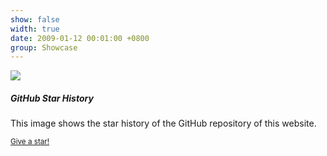 ```yaml
---
show: false
width: true
date: 2009-01-12 00:01:00 +0800
group: Showcase
---
```

<div>
  <img data-src="https://api.star-history.com/svg?repos=luost26/academic-homepage&type=Date" class="lazy w-100 rounded-top" src="{{ '/assets/images/empty_300x200.png' | relative_url }}">
  <div class="card-body">
    <h5 class="card-title">GitHub Star History</h5>
    <p class="card-text">
      This image shows the star history of the GitHub repository of this website.
    </p>
    <p class="card-text"><small><a href="https://github.com/luost26/academic-homepage" target="_blank">Give a star!</a></small></p>
  </div>
</div>
